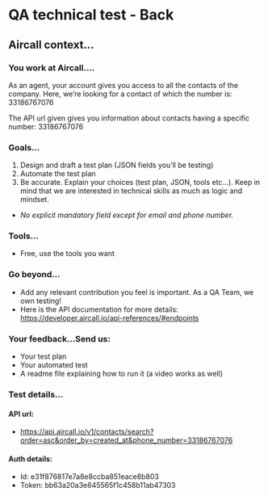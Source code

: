 
# QA technical test - Back


## **Aircall context…**

### You work at Aircall….

As an agent, your account gives you access to all the contacts of the company. 
Here, we’re looking for a contact of which the number is: 33186767076

The API url given gives you information about contacts having a specific number: 33186767076

### Goals…
1. Design and draft a test plan (JSON fields you’ll be testing)
2. Automate the test plan
3. Be accurate. Explain your choices (test plan, JSON, tools etc…). Keep in mind that we are interested in technical skills as much as logic and mindset.
* *No explicit mandatory field except for email and phone number.*

### Tools…
* Free, use the tools you want

### Go beyond…
* Add any relevant contribution you feel is important. As a QA Team, we own testing!
* Here is the API documentation for more details: https://developer.aircall.io/api-references/#endpoints


### Your feedback…Send us:
* Your test plan
* Your automated test
* A readme file explaining how to run it (a video works as well)





### Test details…
#### API url: 
* https://api.aircall.io/v1/contacts/search?order=asc&order_by=created_at&phone_number=33186767076

#### Auth details:
* Id: e31f876817e7a8e8ccba851eace8b803
* Token: bb63a20a3e845565f1c458b11ab47303


